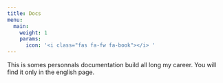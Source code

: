 ```yaml
---
title: Docs
menu:
  main:
    weight: 1
    params:
      icon: '<i class="fas fa-fw fa-book"></i> '
---
```


This is somes personnals documentation build all long my career. You will find it only in the english page.
